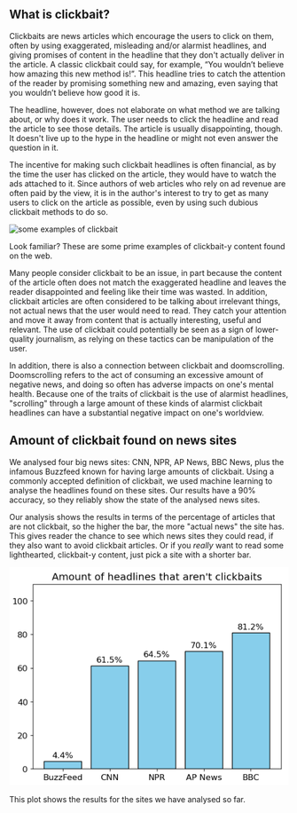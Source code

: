 ## What is clickbait?

Clickbaits are news articles which encourage the users to click on them, often by using exaggerated, misleading and/or alarmist headlines, and giving promises of content in the headline that they don't actually deliver in the article. A classic clickbait could say, for example, “You wouldn’t believe how amazing this new method is!”. This headline tries to catch the attention of the reader by promising something new and amazing, even saying that you wouldn’t believe how good it is. 

The headline, however, does not elaborate on what method we are talking about, or why does it work. The user needs to click the headline and read the article to see those details. The article is usually disappointing, though. It doesn't live up to the hype in the headline or might not even answer the question in it. 

The incentive for making such clickbait headlines is often financial, as by the time the user has clicked on the article, they would have to watch the ads attached to it. Since authors of web articles who rely on ad revenue are often paid by the view, it is in the author's interest to try to get as many users to click on the article as possible, even by using such dubious clickbait methods to do so.


![some examples of clickbait](https://github.com/user-attachments/assets/ae54405b-8ba2-4488-a282-dd09ce0d0755)


Look familiar? These are some prime examples of clickbait-y content found on the web.

Many people consider clickbait to be an issue, in part because the content of the article often does not match the exaggerated headline and leaves the reader disappointed and feeling like their time was wasted. In addition, clickbait articles are often considered to be talking about irrelevant things, not actual news that the user would need to read. They catch your attention and move it away from content that is actually interesting, useful and relevant. The use of clickbait could potentially be seen as a sign of lower-quality journalism, as relying on these tactics can be manipulation of the user.

In addition, there is also a connection between clickbait and doomscrolling. Doomscrolling refers to the act of consuming an excessive amount of negative news, and doing so often has adverse impacts on one's mental health. Because one of the traits of clickbait is the use of alarmist headlines, "scrolling" through a large amount of these kinds of alarmist clickbait headlines can have a substantial negative impact on one's worldview.


## Amount of clickbait found on news sites

We analysed four big news sites: CNN, NPR, AP News, BBC News, plus the infamous Buzzfeed known for having large amounts of clickbait. Using a commonly accepted definition of clickbait, we used machine learning to analyse the headlines found on these sites. Our results have a 90% accuracy, so they reliably show the state of the analysed news sites.

Our analysis shows the results in terms of the percentage of articles that are not clickbait, so the higher the bar, the more "actual news" the site has. This gives reader the chance to see which news sites they could read, if they also want to avoid clickbait articles. Or if you _really_ want to read some lighthearted, clickbait-y content, just pick a site with a shorter bar.

![Bar chart of the analysed sites](plot.png)

This plot shows the results for the sites we have analysed so far.
